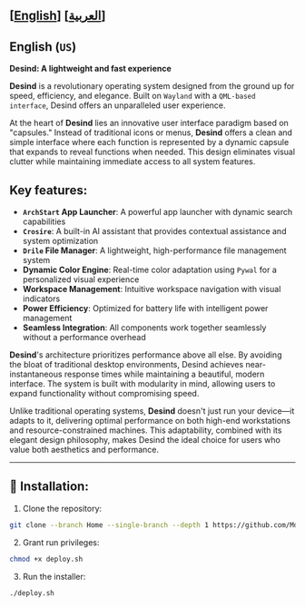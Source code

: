 [[English](https://github.com/MdX07r/Desind)] [[العربية](https://github.com/MdX07r/Desind/tree/AR)]
---

## English (`US`)

**Desind: A lightweight and fast experience**

**Desind** is a revolutionary operating system designed from the ground up for speed, efficiency, and elegance. Built on `Wayland` with a `QML-based interface`, Desind offers an unparalleled user experience.

At the heart of **Desind** lies an innovative user interface paradigm based on "capsules." Instead of traditional icons or menus, **Desind** offers a clean and simple interface where each function is represented by a dynamic capsule that expands to reveal functions when needed. This design eliminates visual clutter while maintaining immediate access to all system features.

## Key features:

- **`ArchStart` App Launcher**: A powerful app launcher with dynamic search capabilities
- **`Crosire`**: A built-in AI assistant that provides contextual assistance and system optimization
- **`Drile` File Manager**: A lightweight, high-performance file management system
- **Dynamic Color Engine**: Real-time color adaptation using `Pywal` for a personalized visual experience
- **Workspace Management**: Intuitive workspace navigation with visual indicators
- **Power Efficiency**: Optimized for battery life with intelligent power management
- **Seamless Integration**: All components work together seamlessly without a performance overhead

**Desind**'s architecture prioritizes performance above all else. By avoiding the bloat of traditional desktop environments, Desind achieves near-instantaneous response times while maintaining a beautiful, modern interface. The system is built with modularity in mind, allowing users to expand functionality without compromising speed.

Unlike traditional operating systems, **Desind** doesn't just run your device—it adapts to it, delivering optimal performance on both high-end workstations and resource-constrained machines. This adaptability, combined with its elegant design philosophy, makes Desind the ideal choice for users who value both aesthetics and performance.

---

## 🔹 Installation:

1. Clone the repository:
```bash
git clone --branch Home --single-branch --depth 1 https://github.com/MdX07r/Desind.git
```
2. Grant run privileges:
```bash
chmod +x deploy.sh
```
3. Run the installer:
```bash
./deploy.sh
```
